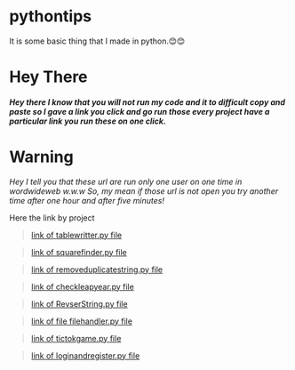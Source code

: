 # pythontips
It is some basic thing that I made in python.😊😊

# Hey There 
##### Hey there I know that you will not run my code and it to difficult copy and paste so I gave a link you click and go run those every project have a particular link you run these on one click.

# Warning
*Hey I tell you that these url are run only one user on one time in wordwideweb w.w.w So, my mean if those url is not open you try another time after one hour and after five minutes!*

Here the link by project

> [link of tablewritter.py file](https://tablewrittergame.codewithbk.repl.run/)

> [link of squarefinder.py file](https://Squarerootwritter.codewithbk.repl.run/)

> [link of removeduplicatestring.py file](https://Removeduplicatestring.codewithbk.repl.run/)

> [link of checkleapyear.py file](https://Checkleapyear.codewithbk.repl.run/)

> [link of RevserString.py file](https://Reversedtuple.codewithbk.repl.run)

> [link of file filehandler.py file](https://Filehandler.codewithbk.repl.run)

> [link of tictokgame.py file](https://Tictactogame.codewithbk.repl.run)

>[link of loginandregister.py file](https://loginandregister.codewithbk.repl.run)
